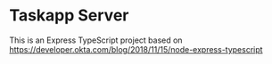 # Taskapp Server

This is an Express TypeScript project based on https://developer.okta.com/blog/2018/11/15/node-express-typescript

